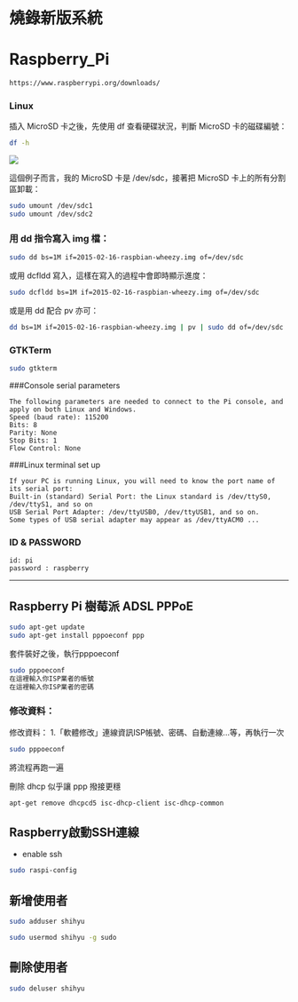 # 燒錄新版系統

# Raspberry_Pi


```sh
https://www.raspberrypi.org/downloads/
```

### Linux
插入 MicroSD 卡之後，先使用 df 查看硬碟狀況，判斷 MicroSD 卡的磁碟編號：

```sh
df -h
```

![](./images/df-output-1.png)

這個例子而言，我的 MicroSD 卡是 /dev/sdc，接著把 MicroSD 卡上的所有分割區卸載：

```sh
sudo umount /dev/sdc1
sudo umount /dev/sdc2
```

### 用 dd 指令寫入 img 檔：
```sh
sudo dd bs=1M if=2015-02-16-raspbian-wheezy.img of=/dev/sdc
```
或用 dcfldd 寫入，這樣在寫入的過程中會即時顯示進度：

```sh
sudo dcfldd bs=1M if=2015-02-16-raspbian-wheezy.img of=/dev/sdc
```
或是用 dd 配合 pv 亦可：
```sh
dd bs=1M if=2015-02-16-raspbian-wheezy.img | pv | sudo dd of=/dev/sdc
```


### GTKTerm
```sh
sudo gtkterm
```


###Console serial parameters
```
The following parameters are needed to connect to the Pi console, and apply on both Linux and Windows.
Speed (baud rate): 115200
Bits: 8
Parity: None
Stop Bits: 1
Flow Control: None
```
###Linux terminal set up
```
If your PC is running Linux, you will need to know the port name of its serial port:
Built-in (standard) Serial Port: the Linux standard is /dev/ttyS0, /dev/ttyS1, and so on
USB Serial Port Adapter: /dev/ttyUSB0, /dev/ttyUSB1, and so on.
Some types of USB serial adapter may appear as /dev/ttyACM0 ...
```
### ID & PASSWORD
```
id: pi
password : raspberry
```

---

## Raspberry Pi 樹莓派 ADSL PPPoE

```sh
sudo apt-get update
sudo apt-get install pppoeconf ppp
```

套件裝好之後，執行pppoeconf

```sh
sudo pppoeconf
在這裡輸入你ISP業者的帳號
在這裡輸入你ISP業者的密碼
```

### 修改資料：

修改資料：
1.「軟體修改」連線資訊ISP帳號、密碼、自動連線...等，再執行一次

```sh
sudo pppoeconf
```
將流程再跑一遍


刪除 dhcp 似乎讓 ppp 撥接更穩
```
apt-get remove dhcpcd5 isc-dhcp-client isc-dhcp-common
```



## Raspberry啟動SSH連線

- enable ssh

```sh
sudo raspi-config 
```

## 新增使用者

```sh
sudo adduser shihyu

sudo usermod shihyu -g sudo
```

## 刪除使用者

```sh
sudo deluser shihyu
```

